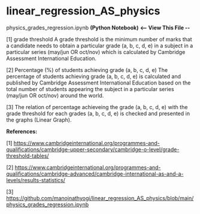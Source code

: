 # linear_regression_AS_physics
physics_grades_regression.ipynb **(Python Notebook)**  **<-- View This File --**

[1] grade threshold 
    A grade threshold is the minimum number of marks that a candidate needs to obtain a particular grade (a, b, c, d, e) in a subject in a particular series (may/jun OR oct/nov) which is calculated by Cambridge Assessment International Education.
    
[2] Percentage (%) of students achieving grade (a, b, c, d, e)
    The percentage of students achieving grade (a, b, c, d, e) is calculated and published by Cambridge Assessment International Education based on the total number of students appearing the subject in a particular series (may/jun OR oct/nov) around the world.

[3] The relation of percentage achieveing the grade (a, b, c, d, e) with the grade threshold for each grades (a, b, c, d, e) is checked and presented in the graphs (Linear Graph).
    
**References:**

[1] https://www.cambridgeinternational.org/programmes-and-qualifications/cambridge-upper-secondary/cambridge-o-level/grade-threshold-tables/

[2] https://www.cambridgeinternational.org/programmes-and-qualifications/cambridge-advanced/cambridge-international-as-and-a-levels/results-statistics/

[3] https://github.com/manojnathyogi/linear_regression_AS_physics/blob/main/physics_grades_regression.ipynb
